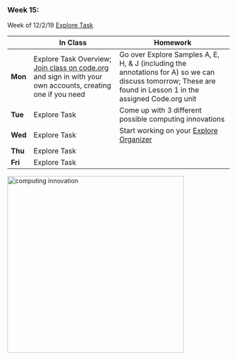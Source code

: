 ### Week 15:  
Week of 12/2/19 [Explore Task](/ap/units/pt/explore)

  |       |In Class               |Homework   |
  |-------|---------              |---------  |
  |**Mon**|Explore Task Overview; [Join class on code.org](https://studio.code.org/join/LDSHVW) and sign in with your own accounts, creating one if you need |Go over Explore Samples A, E, H, & J (including the annotations for A) so we can discuss tomorrow; These are found in Lesson 1 in the assigned Code.org unit|
  |**Tue**|Explore Task          |Come up with 3 different possible computing innovations|
  |**Wed**|Explore Task          |Start working on your [Explore Organizer](\ap\assets\pdfs\digital_portfolio\explore-planning-organizer.pdf)|
  |**Thu**|Explore Task          ||
  |**Fri**|Explore Task          ||

<img src="https://slideplayer.com/slide/15522632/93/images/11/Innovation%2C+Impacts+%26+Introductions.jpg" alt="computing innovation" height="400">